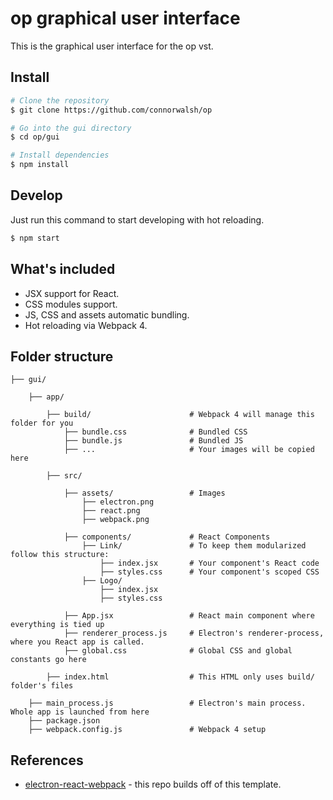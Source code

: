 # op graphical user interface
This is the graphical user interface for the op vst.

## Install
``` bash
# Clone the repository
$ git clone https://github.com/connorwalsh/op

# Go into the gui directory
$ cd op/gui

# Install dependencies
$ npm install
```

## Develop
Just run this command to start developing with hot reloading.
``` bash
$ npm start
```

## What's included
- JSX support for React.
- CSS modules support.
- JS, CSS and assets automatic bundling.
- Hot reloading via Webpack 4.


## Folder structure
```
├── gui/

    ├── app/

        ├── build/                      # Webpack 4 will manage this folder for you
            ├── bundle.css              # Bundled CSS
            ├── bundle.js               # Bundled JS
            ├── ...                     # Your images will be copied here

        ├── src/

            ├── assets/                 # Images
                ├── electron.png
                ├── react.png
                ├── webpack.png

            ├── components/             # React Components
                ├── Link/               # To keep them modularized follow this structure:
                    ├── index.jsx       # Your component's React code
                    ├── styles.css      # Your component's scoped CSS
                ├── Logo/
                    ├── index.jsx
                    ├── styles.css

            ├── App.jsx                 # React main component where everything is tied up
            ├── renderer_process.js     # Electron's renderer-process, where you React app is called.
            ├── global.css              # Global CSS and global constants go here

        ├── index.html                  # This HTML only uses build/ folder's files

    ├── main_process.js                 # Electron's main process. Whole app is launched from here
    ├── package.json
    ├── webpack.config.js               # Webpack 4 setup
```

## References
- [electron-react-webpack](https://github.com/pastahito/electron-react-webpack) -
this repo builds off of this template.
